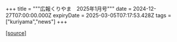 +++
title = """広報くりやま　2025年1月号"""
date = 2024-12-27T07:00:00.000Z
expiryDate = 2025-03-05T07:17:53.428Z
tags = ["kuriyama","news"]
+++


[[source]](https://www.town.kuriyama.hokkaido.jp/site/koho/29796.html)
